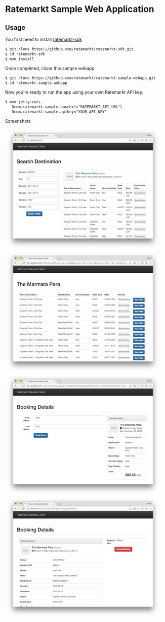 # Ratemarkt Sample Web Application

## Usage

You first need to install [ratemarkt-sdk](https://github.com/ratemarkt/ratemarkt-sdk)

```
$ git clone https://github.com/ratemarkt/ratemarkt-sdk.git
$ cd ratemarkt-sdk
$ mvn install
```
Once completed, clone this sample webapp

```
$ git clone https://github.com/ratemarkt/ratemarkt-sample-webapp.git
$ cd ratemarkt-sample-webapp
```

Now you're ready to run the app using your own Ratemarkt API key.

```
$ mvn jetty:run\
  -Dcom.ratemarkt.sample.baseUrl="RATEMARKT_API_URL"\
  -Dcom.ratemarkt.sample.apiKey="YOUR_API_KEY"
```

Screenshots

![Step 1](https://raw.githubusercontent.com/ratemarkt/ratemarkt-sample-client/master/media/step_1.jpg)
![Step 2](https://raw.githubusercontent.com/ratemarkt/ratemarkt-sample-client/master/media/step_2.jpg)
![Step 3](https://raw.githubusercontent.com/ratemarkt/ratemarkt-sample-client/master/media/step_3.jpg)
![Step 4](https://raw.githubusercontent.com/ratemarkt/ratemarkt-sample-client/master/media/step_4.jpg)
